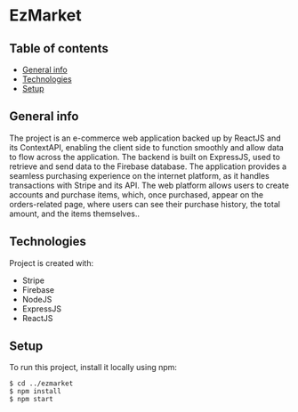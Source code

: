 # EzMarket
## Table of contents
* [General info](#general-info)
* [Technologies](#technologies)
* [Setup](#setup)

## General info
The project is an e-commerce web application backed up by ReactJS and its ContextAPI, enabling the client side to function
smoothly and allow data to flow across the application. The backend is built on ExpressJS, used to retrieve and send data to the Firebase database. 
The application provides a seamless purchasing experience on the internet platform, as it handles transactions with Stripe and its API.
The web platform allows users to create accounts and purchase items, which, once purchased, appear on the orders-related page,
where users can see their purchase history, the total amount, and the items themselves..

	
## Technologies
Project is created with:
* Stripe
* Firebase
* NodeJS
* ExpressJS
* ReactJS
	
## Setup
To run this project, install it locally using npm:

```
$ cd ../ezmarket
$ npm install
$ npm start

